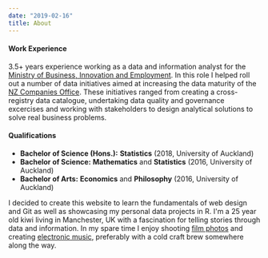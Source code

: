 ```yaml
---
date: "2019-02-16"
title: About
---
```


#### Work Experience
3.5+ years experience working as a data and information analyst for the [Ministry of Business, Innovation and Employment](https://www.mbie.govt.nz/). In this role I helped roll out a number of data initiatives aimed at increasing the data maturity of the [NZ Companies Office](https://www.companiesoffice.govt.nz/data-services/). These initiatives ranged from creating a cross-registry data catalogue, undertaking data quality and governance excercises and working with stakeholders to design analytical solutions to solve real business problems.

#### Qualifications
* **Bachelor of Science (Hons.):** **Statistics** (2018, University of Auckland)
* **Bachelor of Science:** **Mathematics** and **Statistics** (2016, University of Auckland)
* **Bachelor of Arts:** **Economics** and **Philosophy** (2016, University of Auckland)

I decided to create this website to learn the fundamentals of web design and Git as well as showcasing my personal data projects in R. I'm a 25 year old kiwi living in Manchester, UK with a fascination for telling stories through data and information. In my spare time I enjoy shooting [film photos](/2019/02/16/film-photos/) and creating [electronic music](https://soundcloud.com/gusnwes), preferably with a cold craft brew somewhere along the way.
